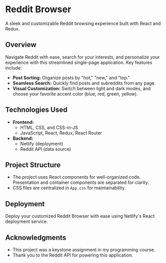 # Reddit Browser

A sleek and customizable Reddit browsing experience built with React and Redux.

## Overview

Navigate Reddit with ease, search for your interests, and personalize your experience with this streamlined single-page application.  Key features include:

* **Post Sorting:** Organize posts by "hot," "new," and "top." 
* **Seamless Search:** Quickly find posts and subreddits from any page.
* **Visual Customization:**  Switch between light and dark modes, and choose your favorite accent color (blue, red, green, yellow).

## Technologies Used

* **Frontend:** 
    * HTML, CSS, and CSS-in-JS
    * JavaScript, React, Redux, React Router 
* **Backend:**
    * Netlify (deployment)
    * Reddit API (data source)

## Project Structure

* The project uses React components for well-organized code.  Presentation and container components are separated for clarity.
* CSS files are centralized in `App.css` for maintainability.

## Deployment

Deploy your customized Reddit Browser with ease using Netlify's React deployment service.

## Acknowledgments

* This project was a keystone assignment in my programming course.
* Thank you to the Reddit API for powering this application.
